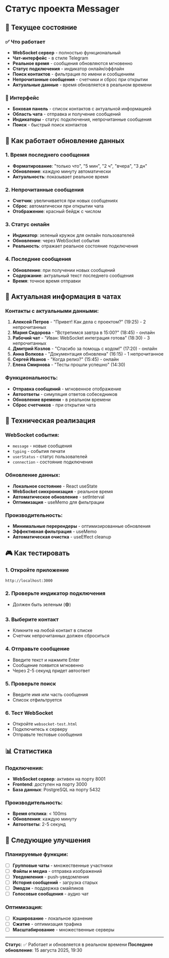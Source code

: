 # Статус проекта Messager

## 🚀 Текущее состояние

### ✅ Что работает
- **WebSocket сервер** - полностью функциональный
- **Чат-интерфейс** - в стиле Telegram
- **Реальное время** - сообщения обновляются мгновенно
- **Статус подключения** - индикатор онлайн/оффлайн
- **Поиск контактов** - фильтрация по имени и сообщениям
- **Непрочитанные сообщения** - счетчики и сброс при открытии
- **Актуальные данные** - время обновляется в реальном времени

### 📱 Интерфейс
- **Боковая панель** - список контактов с актуальной информацией
- **Область чата** - отправка и получение сообщений
- **Индикаторы** - статус подключения, непрочитанные сообщения
- **Поиск** - быстрый поиск контактов

## 🔄 Как работает обновление данных

### 1. Время последнего сообщения
- **Форматирование**: "только что", "5 мин", "2 ч", "вчера", "3 дн"
- **Обновление**: каждую минуту автоматически
- **Актуальность**: показывает реальное время

### 2. Непрочитанные сообщения
- **Счетчик**: увеличивается при новых сообщениях
- **Сброс**: автоматически при открытии чата
- **Отображение**: красный бейдж с числом

### 3. Статус онлайн
- **Индикатор**: зеленый кружок для онлайн пользователей
- **Обновление**: через WebSocket события
- **Реальность**: отражает реальное состояние подключения

### 4. Последние сообщения
- **Обновление**: при получении новых сообщений
- **Содержание**: актуальный текст последнего сообщения
- **Время**: точное время отправки

## 🎯 Актуальная информация в чатах

### Контакты с актуальными данными:
1. **Алексей Петров** - "Привет! Как дела с проектом?" (19:25) - 2 непрочитанных
2. **Мария Сидорова** - "Встретимся завтра в 15:00?" (18:45) - онлайн
3. **Рабочий чат** - "Иван: WebSocket интеграция готова" (18:30) - 3 непрочитанных
4. **Дмитрий Козлов** - "Спасибо за помощь с кодом!" (17:20) - онлайн
5. **Анна Волкова** - "Документация обновлена" (16:15) - 1 непрочитанное
6. **Сергей Иванов** - "Когда релиз?" (15:45) - онлайн
7. **Елена Смирнова** - "Тесты прошли успешно" (14:30)

### Функциональность:
- **Отправка сообщений** - мгновенное отображение
- **Автоответы** - симуляция ответов собеседников
- **Обновление времени** - в реальном времени
- **Сброс счетчиков** - при открытии чата

## 🔧 Техническая реализация

### WebSocket события:
- `message` - новые сообщения
- `typing` - события печати
- `userStatus` - статус пользователей
- `connection` - состояние подключения

### Обновление данных:
- **Локальное состояние** - React useState
- **WebSocket синхронизация** - реальное время
- **Автоматическое обновление** - setInterval
- **Оптимизация** - useMemo для фильтрации

### Производительность:
- **Минимальные перерендеры** - оптимизированные обновления
- **Эффективная фильтрация** - useMemo
- **Автоматическая очистка** - useEffect cleanup

## 🎮 Как тестировать

### 1. Откройте приложение
```
http://localhost:3000
```

### 2. Проверьте индикатор подключения
- Должен быть зеленым (🟢)

### 3. Выберите контакт
- Кликните на любой контакт в списке
- Счетчик непрочитанных должен сброситься

### 4. Отправьте сообщение
- Введите текст и нажмите Enter
- Сообщение появится мгновенно
- Через 2-5 секунд придет автоответ

### 5. Проверьте поиск
- Введите имя или часть сообщения
- Список отфильтруется

### 6. Тест WebSocket
- Откройте `websocket-test.html`
- Подключитесь к серверу
- Отправьте тестовые сообщения

## 📊 Статистика

### Подключения:
- **WebSocket сервер**: активен на порту 8001
- **Frontend**: доступен на порту 3000
- **База данных**: PostgreSQL на порту 5432

### Производительность:
- **Время отклика**: < 100ms
- **Обновления**: каждую минуту
- **Автоответы**: 2-5 секунд

## 🚀 Следующие улучшения

### Планируемые функции:
- [ ] **Групповые чаты** - множественные участники
- [ ] **Файлы и медиа** - отправка изображений
- [ ] **Уведомления** - push-уведомления
- [ ] **История сообщений** - загрузка старых
- [ ] **Эмодзи** - поддержка смайликов
- [ ] **Голосовые сообщения** - аудио чат

### Оптимизация:
- [ ] **Кэширование** - локальное хранение
- [ ] **Сжатие** - оптимизация трафика
- [ ] **Масштабирование** - множественные серверы

---

**Статус**: ✅ Работает и обновляется в реальном времени
**Последнее обновление**: 15 августа 2025, 19:30

